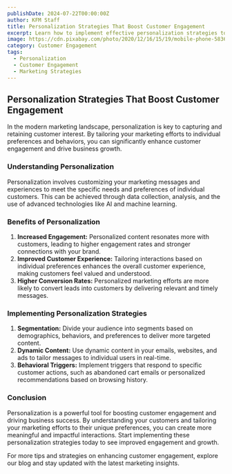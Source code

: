 ```yaml
---
publishDate: 2024-07-22T00:00:00Z
author: KFM Staff
title: Personalization Strategies That Boost Customer Engagement
excerpt: Learn how to implement effective personalization strategies to enhance customer engagement and drive business growth.
image: https://cdn.pixabay.com/photo/2020/12/16/15/19/mobile-phone-5836879_1280.png
category: Customer Engagement
tags:
  - Personalization
  - Customer Engagement
  - Marketing Strategies
---
```


## Personalization Strategies That Boost Customer Engagement

In the modern marketing landscape, personalization is key to capturing and retaining customer interest. By tailoring your marketing efforts to individual preferences and behaviors, you can significantly enhance customer engagement and drive business growth.

### Understanding Personalization

Personalization involves customizing your marketing messages and experiences to meet the specific needs and preferences of individual customers. This can be achieved through data collection, analysis, and the use of advanced technologies like AI and machine learning.

### Benefits of Personalization

1. **Increased Engagement:** Personalized content resonates more with customers, leading to higher engagement rates and stronger connections with your brand.
2. **Improved Customer Experience:** Tailoring interactions based on individual preferences enhances the overall customer experience, making customers feel valued and understood.
3. **Higher Conversion Rates:** Personalized marketing efforts are more likely to convert leads into customers by delivering relevant and timely messages.

### Implementing Personalization Strategies

1. **Segmentation:** Divide your audience into segments based on demographics, behaviors, and preferences to deliver more targeted content.
2. **Dynamic Content:** Use dynamic content in your emails, websites, and ads to tailor messages to individual users in real-time.
3. **Behavioral Triggers:** Implement triggers that respond to specific customer actions, such as abandoned cart emails or personalized recommendations based on browsing history.

### Conclusion

Personalization is a powerful tool for boosting customer engagement and driving business success. By understanding your customers and tailoring your marketing efforts to their unique preferences, you can create more meaningful and impactful interactions. Start implementing these personalization strategies today to see improved engagement and growth.

For more tips and strategies on enhancing customer engagement, explore our blog and stay updated with the latest marketing insights.
